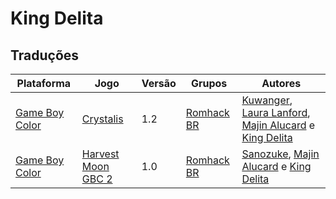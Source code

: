 # King Delita

## Traduções

| Plataforma | Jogo | Versão | Grupos | Autores |
| ----------- | ----------- | ----------- | ----------- | ----------- |
| [Game Boy Color](../../traducoes/game-boy-color/) | [Crystalis](../../traducoes/game-boy-color/crystalis_kuwanger-et-al/) | 1.2 | [Romhack BR](../../grupos/romhack-br/) | [Kuwanger](../../autores/kuwanger/), [Laura Lanford](../../autores/laura-lanford/), [Majin Alucard](../../autores/majin-alucard/) e [King Delita](../../autores/king-delita/) |
| [Game Boy Color](../../traducoes/game-boy-color/) | [Harvest Moon GBC 2](../../traducoes/game-boy-color/harvest-moon-gbc-2_sanozuke-majin-alucard-king-delita/) | 1.0 | [Romhack BR](../../grupos/romhack-br/) | [Sanozuke](../../autores/sanozuke/), [Majin Alucard](../../autores/majin-alucard/) e [King Delita](../../autores/king-delita/) |